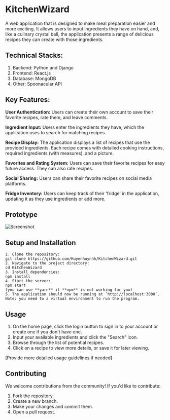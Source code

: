 # KitchenWizard
A web application that is designed to make meal preparation easier and more exciting. It allows users to input ingredients they have on hand, and, like a culinary crystal ball, the application presents a range of delicious recipes they can create with those ingredients.

## Technical Stacks:
1. Backend: Python and Django
2. Frontend: React.js
3. Database: MongoDB
4. Other: Spoonacular API

## Key Features:
**User Authentication:** Users can create their own account to save their favorite recipes, rate them, and leave comments.

**Ingredient Input:** Users enter the ingredients they have, which the application uses to search for matching recipes.

**Recipe Display:** The application displays a list of recipes that use the provided ingredients. Each recipe comes with detailed cooking instructions, required ingredients (with measures), and a picture.

**Favorites and Rating System:** Users can save their favorite recipes for easy future access. They can also rate recipes.

**Social Sharing:** Users can share their favorite recipes on social media platforms.

**Fridge Inventory:** Users can keep track of their 'fridge' in the application, updating it as they use ingredients or add more.

## Prototype 
![Screenshot](Prototype.png)

## Setup and Installation
```
1. Clone the repository:
git clone https://github.com/Huyenhuynhh/KitchenWizard.git
2. Navigate to the project directory:
cd KitchenWizard
3. Install dependencies:
npm install
4. Start the server:
npm start
(you can use **yarn** if **npm** is not working for you)
5. The application should now be running at `http://localhost:3000`.
Note: you need to a virtual environment to run the program.
```

## Usage

1. On the home page, click the login button to sign in to your account or create one if you don't have one.
2. Input your available ingredients and click the "Search" icon.
3. Browse through the list of potential recipes.
4. Click on a recipe to view more details, or save it for later viewing.

[Provide more detailed usage guidelines if needed]

## Contributing

We welcome contributions from the community! If you'd like to contribute:

1. Fork the repository.
2. Create a new branch.
3. Make your changes and commit them.
4. Open a pull request.




